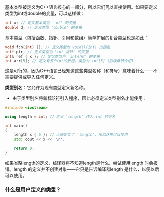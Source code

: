 基本类型被定义为C++语言核心的一部分，所以它们可以直接使用。如果要定义类型为int或double的变量，可以这样做：
```C++
int x; // 定义基本类型 'int' 的变量
double d; // 定义类型 'double' 的变量
```
基本类型（包括函数、指针、引用和数组）简单扩展的复合类型也是如此：
```C++
void fcn(int) {}; // 定义类型为 void()(int) 的函数
int* ptr; // 定义类型为 'int 指针' 的变量
int& ref { x }; // 定义类型为 'int引用' 的变量
int arr[5]; // 定义有五个int的数组，类型为 int[5] (后续章节介绍)
```
这是可行的，因为C++语言已经知道这些类型名称（和符号）意味着什么——不需要提供或导入任何定义。

**类型别名**：它允许为现有类型定义新名称。
- 由于类型别名将新标识符引入程序，因此必须定义类型别名才能使用：
```C++
#include <iostream>

using length = int; // 定义 'length' 作为 int 的别名

int main()
{
    length x { 5 }; // 上面定义了 'length'，所以这里可以使用
    std::cout << x << '\n';

    return 0;
}
```
如果省略length的定义，编译器将不知道length是什么，尝试使用length 时会报错。length 的定义并不创建对象——它只是告诉编译器length 是什么，以便以后可以使用。

### 什么是用户定义的类型？
